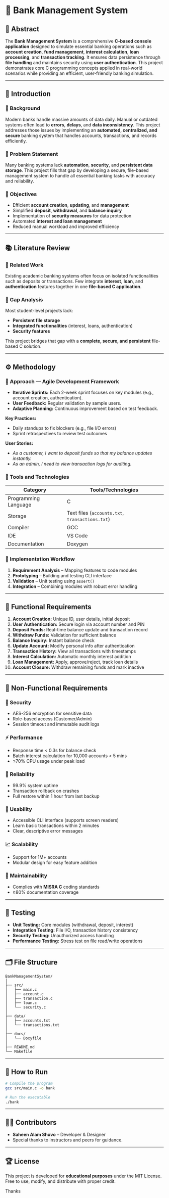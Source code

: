 # 🏦 Bank Management System

## 📘 Abstract

The **Bank Management System** is a comprehensive **C-based console application** designed to simulate essential banking operations such as **account creation**, **fund management**, **interest calculation**, **loan processing**, and **transaction tracking**.
It ensures data persistence through **file handling** and maintains security using **user authentication**.
This project demonstrates core C programming concepts applied in real-world scenarios while providing an efficient, user-friendly banking simulation.

---

## 🏁 Introduction

### 🔹 Background

Modern banks handle massive amounts of data daily. Manual or outdated systems often lead to **errors**, **delays**, and **data inconsistency**.
This project addresses those issues by implementing an **automated, centralized, and secure** banking system that handles accounts, transactions, and records efficiently.

### 🔹 Problem Statement

Many banking systems lack **automation**, **security**, and **persistent data storage**.
This project fills that gap by developing a secure, file-based management system to handle all essential banking tasks with accuracy and reliability.

### 🔹 Objectives

* Efficient **account creation**, **updating**, and **management**
* Simplified **deposit**, **withdrawal**, and **balance inquiry**
* Implementation of **security measures** for data protection
* Automated **interest and loan management**
* Reduced manual workload and improved efficiency

---

## 📚 Literature Review

### 🔹 Related Work

Existing academic banking systems often focus on isolated functionalities such as deposits or transactions.
Few integrate **interest**, **loan**, and **authentication** features together in one **file-based C application**.

### 🔹 Gap Analysis

Most student-level projects lack:

* **Persistent file storage**
* **Integrated functionalities** (interest, loans, authentication)
* **Security features**

This project bridges that gap with a **complete, secure, and persistent** file-based C solution.

---

## ⚙️ Methodology

### 🔹 Approach — Agile Development Framework

* **Iterative Sprints:** Each 2-week sprint focuses on key modules (e.g., account creation, authentication).
* **User Feedback:** Regular validation by sample users.
* **Adaptive Planning:** Continuous improvement based on test feedback.

**Key Practices:**

* Daily standups to fix blockers (e.g., file I/O errors)
* Sprint retrospectives to review test outcomes

**User Stories:**

* *As a customer, I want to deposit funds so that my balance updates instantly.*
* *As an admin, I need to view transaction logs for auditing.*

### 🔹 Tools and Technologies

| Category             | Tools/Technologies                              |
| -------------------- | ----------------------------------------------- |
| Programming Language | C                                               |
| Storage              | Text files (`accounts.txt`, `transactions.txt`) |
| Compiler             | GCC                                             |
| IDE                  | VS Code                                         |
| Documentation        | Doxygen                                         |

### 🔹 Implementation Workflow

1. **Requirement Analysis** – Mapping features to code modules
2. **Prototyping** – Building and testing CLI interface
3. **Validation** – Unit testing using `assert()`
4. **Integration** – Combining modules with robust error handling

---

## 🔧 Functional Requirements

1. **Account Creation:** Unique ID, user details, initial deposit
2. **User Authentication:** Secure login via account number and PIN
3. **Deposit Funds:** Real-time balance update and transaction record
4. **Withdraw Funds:** Validation for sufficient balance
5. **Balance Inquiry:** Instant balance check
6. **Update Account:** Modify personal info after authentication
7. **Transaction History:** View all transactions with timestamps
8. **Interest Calculation:** Automatic monthly interest addition
9. **Loan Management:** Apply, approve/reject, track loan details
10. **Account Closure:** Withdraw remaining funds and mark inactive

---

## 🧠 Non-Functional Requirements

### 🔐 Security

* AES-256 encryption for sensitive data
* Role-based access (Customer/Admin)
* Session timeout and immutable audit logs

### ⚡ Performance

* Response time < 0.3s for balance check
* Batch interest calculation for 10,000 accounts < 5 mins
* ≤70% CPU usage under peak load

### 🧱 Reliability

* 99.9% system uptime
* Transaction rollback on crashes
* Full restore within 1 hour from last backup

### 🧩 Usability

* Accessible CLI interface (supports screen readers)
* Learn basic transactions within 2 minutes
* Clear, descriptive error messages

### 📈 Scalability

* Support for 1M+ accounts
* Modular design for easy feature addition

### 🧹 Maintainability

* Complies with **MISRA C** coding standards
* ≥80% documentation coverage

---

## 🧪 Testing

* **Unit Testing:** Core modules (withdrawal, deposit, interest)
* **Integration Testing:** File I/O, transaction history consistency
* **Security Testing:** Unauthorized access handling
* **Performance Testing:** Stress test on file read/write operations

---

## 🗂️ File Structure

```
BankManagementSystem/
│
├── src/
│   ├── main.c
│   ├── account.c
│   ├── transaction.c
│   ├── loan.c
│   └── security.c
│
├── data/
│   ├── accounts.txt
│   └── transactions.txt
│
├── docs/
│   └── Doxyfile
│
├── README.md
└── Makefile
```

---

## 🚀 How to Run

```bash
# Compile the program
gcc src/main.c -o bank

# Run the executable
./bank
```

---

## 🧑‍💻 Contributors

* **Saheen Alam Shuvo** – Developer & Designer
* Special thanks to instructors and peers for guidance.

---

## 🏆 License

This project is developed for **educational purposes** under the MIT License.
Free to use, modify, and distribute with proper credit.

Thanks
